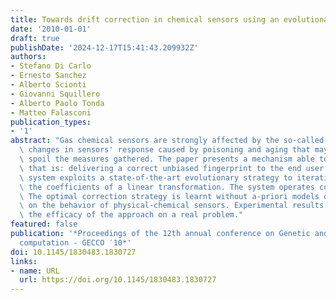 ```yaml
---
title: Towards drift correction in chemical sensors using an evolutionary strategy
date: '2010-01-01'
draft: true
publishDate: '2024-12-17T15:41:43.209932Z'
authors:
- Stefano Di Carlo
- Ernesto Sanchez
- Alberto Scionti
- Giovanni Squillero
- Alberto Paolo Tonda
- Matteo Falasconi
publication_types:
- '1'
abstract: "Gas chemical sensors are strongly affected by the so-called drift, i.e.,\
  \ changes in sensors' response caused by poisoning and aging that may significantly\
  \ spoil the measures gathered. The paper presents a mechanism able to correct drift,\
  \ that is: delivering a correct unbiased fingerprint to the end user. The proposed\
  \ system exploits a state-of-the-art evolutionary strategy to iteratively tweak\
  \ the coefficients of a linear transformation. The system operates continuously.\
  \ The optimal correction strategy is learnt without a-priori models or other hypothesis\
  \ on the behavior of physical-chemical sensors. Experimental results demonstrate\
  \ the efficacy of the approach on a real problem."
featured: false
publication: '*Proceedings of the 12th annual conference on Genetic and evolutionary
  computation - GECCO ′10*'
doi: 10.1145/1830483.1830727
links:
- name: URL
  url: https://doi.org/10.1145/1830483.1830727
---
```


